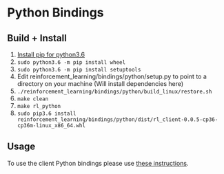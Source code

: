 # Python Bindings

## Build + Install
1. [Install pip for python3.6](https://askubuntu.com/questions/889535/how-to-install-pip-for-python-3-6-on-ubuntu-16-10)
2. `sudo python3.6 -m pip install wheel`
3. `sudo python3.6 -m pip install setuptools`
4. Edit reinforcement_learning/bindings/python/setup.py to point to a directory on your machine (Will install dependencies here)
5. `./reinforcement_learning/bindings/python/build_linux/restore.sh`
6. `make clean`
7. `make rl_python`
8. `sudo pip3.6 install reinforcement_learning/bindings/python/dist/rl_client-0.0.5-cp36-cp36m-linux_x86_64.whl`

## Usage
To use the client Python bindings please use [these instructions](https://microsoft.github.io/vowpal_wabbit/reinforcement_learning/doc/html/Python.html).
